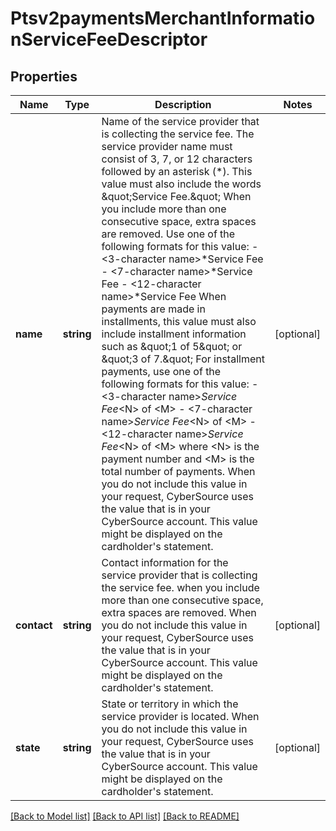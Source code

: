 # Ptsv2paymentsMerchantInformationServiceFeeDescriptor

## Properties
Name | Type | Description | Notes
------------ | ------------- | ------------- | -------------
**name** | **string** | Name of the service provider that is collecting the service fee. The service provider name must consist of 3, 7, or 12 characters followed by an asterisk (*). This value must also include the words \&quot;Service Fee.\&quot;  When you include more than one consecutive space, extra spaces are removed. Use one of the following formats for this value: - &lt;3-character name&gt;*Service Fee - &lt;7-character name&gt;*Service Fee - &lt;12-character name&gt;*Service Fee  When payments are made in installments, this value must also include installment information such as \&quot;1 of 5\&quot; or \&quot;3 of 7.\&quot; For installment payments, use one of the following formats for this value: - &lt;3-character name&gt;*Service Fee*&lt;N&gt; of &lt;M&gt; - &lt;7-character name&gt;*Service Fee*&lt;N&gt; of &lt;M&gt; - &lt;12-character name&gt;*Service Fee*&lt;N&gt; of &lt;M&gt;  where &lt;N&gt; is the payment number and &lt;M&gt; is the total number of payments.  When you do not include this value in your request, CyberSource uses the value that is in your CyberSource account.  This value might be displayed on the cardholder&#39;s statement. | [optional] 
**contact** | **string** | Contact information for the service provider that is collecting the service fee. when you include more than one consecutive space, extra spaces are removed.  When you do not include this value in your request, CyberSource uses the value that is in your CyberSource account.  This value might be displayed on the cardholder&#39;s statement. | [optional] 
**state** | **string** | State or territory in which the service provider is located.  When you do not include this value in your request, CyberSource uses the value that is in your CyberSource account.  This value might be displayed on the cardholder&#39;s statement. | [optional] 

[[Back to Model list]](../README.md#documentation-for-models) [[Back to API list]](../README.md#documentation-for-api-endpoints) [[Back to README]](../README.md)



